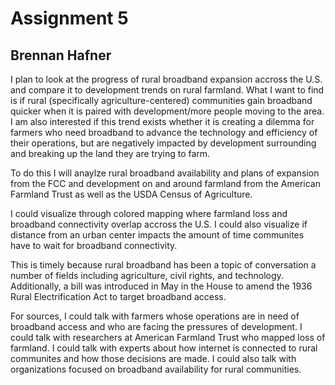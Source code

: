 # Assignment 5

## Brennan Hafner

I plan to look at the progress of rural broadband expansion accross the U.S. and compare it to development trends on rural farmland. What I want to find is if rural (specifically agriculture-centered) communities gain broadband quicker when it is paired with development/more people moving to the area. I am also interested if this trend exists whether it is creating a dilemma for farmers who need broadband to advance the technology and efficiency of their operations, but are negatively impacted by development surrounding and breaking up the land they are trying to farm.

To do this I will anaylze rural broadband availability and plans of expansion from the FCC and development on and around farmland from the American Farmland Trust as well as the USDA Census of Agriculture. 

I could visualize through colored mapping where farmland loss and broadband connectivity overlap accross the U.S. I could also visualize if distance from an urban center impacts the amount of time communites have to wait for broadband connectivity.

This is timely because rural broadband has been a topic of conversation a number of fields including agriculture, civil rights, and technology. Additionally, a bill was introduced in May in the House to amend the 1936 Rural Electrification Act to target broadband access.

For sources, I could talk with farmers whose operations are in need of broadband access and who are facing the pressures of development. I could talk with researchers at American Farmland Trust who mapped loss of farmland. I could talk with experts about how internet is connected to rural communites and how those decisions are made. I could also talk with organizations focused on broadband availability for rural communities.
